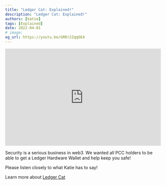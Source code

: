 ```yaml
---
title: "Ledger Cat: Explained!"
description: "Ledger Cat: Explained!"
authors: [katie]
tags: [Explained]
date: 2022-04-01
# image:
og_url: https://youtu.be/GRRr2ZqqOE4
---
```


<iframe width="100%" height="315" src="https://www.youtube.com/embed/GRRr2ZqqOE4" title="YouTube video player" frameborder="0" allow="accelerometer; autoplay; clipboard-write; encrypted-media; gyroscope; picture-in-picture" allowFullScreen></iframe>

<!--truncate-->

Security is a serious business in web3. We wanted all PCC holders to be able to get a Ledger Hardware Wallet and help keep you safe! 

Please listen closely to what Katie has to say!

Learn more about [Ledger Cat](/collections/kittyvalut-purrks/ledger-cat)